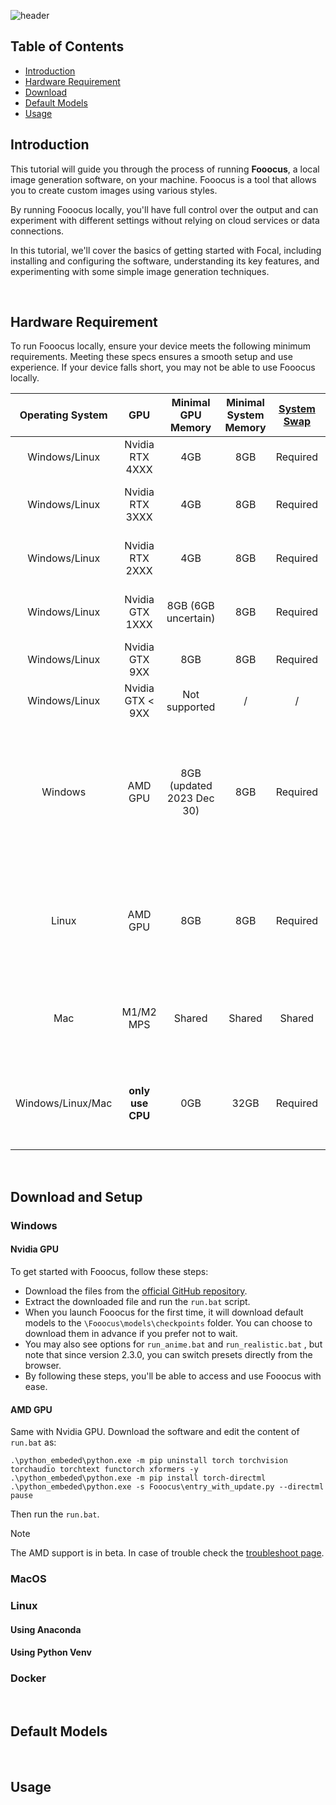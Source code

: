 ![header](Header_Fooocus.png)

## Table of Contents

- [Introduction](#introduction)
- [Hardware Requirement](#hardware-requirement)
- [Download](#download)
- [Default Models](#default-models)
- [Usage](#usage)

## Introduction

This tutorial will guide you through the process of running **Fooocus**, a local image generation software, on your machine. Fooocus is a tool that allows you to create custom images using various styles. 

By running Fooocus locally, you'll have full control over the output and can experiment with different settings without relying on cloud services or data connections. 

In this tutorial, we'll cover the basics of getting started with Focal, including installing and configuring the software, understanding its key features, and experimenting with some simple image generation techniques.

<br>

## Hardware Requirement

To run Fooocus locally, ensure your device meets the following minimum requirements. Meeting these specs ensures a smooth setup and use experience. If your device falls short, you may not be able to use Fooocus locally.

| Operating System  | GPU                          | Minimal GPU Memory           | Minimal System Memory     | [System Swap](troubleshoot.md) | Note                                                                       |
|:-----------------:|:----------------------------:|:----------------------------:|:-------------------------:|:------------------------------:|:---------------------------------------------------------------------------|
| Windows/Linux     | Nvidia RTX 4XXX              | 4GB                          | 8GB                       | Required                       | fastest                                                                    |
| Windows/Linux     | Nvidia RTX 3XXX              | 4GB                          | 8GB                       | Required                       | usually faster than RTX 2XXX                                               |
| Windows/Linux     | Nvidia RTX 2XXX              | 4GB                          | 8GB                       | Required                       | usually faster than GTX 1XXX                                               |
| Windows/Linux     | Nvidia GTX 1XXX              | 8GB (6GB uncertain)          | 8GB                       | Required                       | only marginally faster than CPU                                            |
| Windows/Linux     | Nvidia GTX 9XX               | 8GB                          | 8GB                       | Required                       | faster or slower than CPU                                                  |
| Windows/Linux     | Nvidia GTX < 9XX             | Not supported                | /                         | /                              | /                                                                          |
| Windows           | AMD GPU                      | 8GB    (updated 2023 Dec 30) | 8GB                       | Required                       | via DirectML (&ast; ROCm is on hold), about 3x slower than Nvidia RTX 3XXX |
| Linux             | AMD GPU                      | 8GB                          | 8GB                       | Required                       | via ROCm, about 1.5x slower than Nvidia RTX 3XXX                           |
| Mac               | M1/M2 MPS                    | Shared                       | Shared                    | Shared                         | about 9x slower than Nvidia RTX 3XXX                                       |
| Windows/Linux/Mac | **only use CPU**             | 0GB                          | 32GB                      | Required                       | **about 17x slower than Nvidia RTX 3XXX**                                      |


<br>

## Download and Setup

### Windows

#### Nvidia GPU

To get started with Fooocus, follow these steps:

* Download the files from the [official GitHub repository](https://github.com/lllyasviel/Fooocus/releases).
* Extract the downloaded file and run the ```run.bat``` script.
* When you launch Fooocus for the first time, it will download default models to the ```\Fooocus\models\checkpoints``` folder. You can choose to download them in advance if you prefer not to wait.
* You may also see options for ```run_anime.bat``` and ```run_realistic.bat``` , but note that since version 2.3.0, you can switch presets directly from the browser.
* By following these steps, you'll be able to access and use Fooocus with ease.

#### AMD GPU

Same with Nvidia GPU. Download the software and edit the content of `run.bat` as:

    .\python_embeded\python.exe -m pip uninstall torch torchvision torchaudio torchtext functorch xformers -y
    .\python_embeded\python.exe -m pip install torch-directml
    .\python_embeded\python.exe -s Fooocus\entry_with_update.py --directml
    pause

Then run the `run.bat`.

> [!NOTE]
> The AMD support is in beta.
> In case of trouble check the [troubleshoot page](https://github.com/lllyasviel/Fooocus/blob/main/troubleshoot.md).

### MacOS

### Linux

#### Using Anaconda

#### Using Python Venv
### Docker

<br>

## Default Models

<br>

## Usage

<br>
